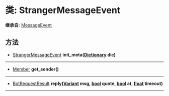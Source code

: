 # 类: StrangerMessageEvent  
  
**继承自:** [MessageEvent](MessageEvent.md)  
  
## 方法 
  
- [StrangerMessageEvent](StrangerMessageEvent.md) **init_meta([Dictionary](https://docs.godotengine.org/en/latest/classes/class_dictionary.html) dic)**  
  
---  
  
- [Member](Member.md) **get_sender()**  
  
---  
  
- [BotRequestResult](BotRequestResult.md) **reply([Variant](https://docs.godotengine.org/en/latest/classes/class_variant.html) msg, [bool](https://docs.godotengine.org/en/latest/classes/class_bool.html) quote, [bool](https://docs.godotengine.org/en/latest/classes/class_bool.html) at, [float](https://docs.godotengine.org/en/latest/classes/class_float.html) timeout)**  
  
---  
  

